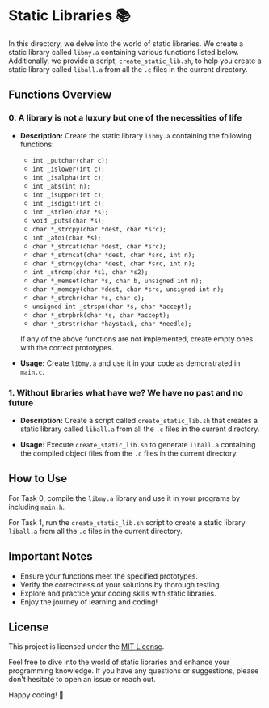 # Static Libraries 📚

In this directory, we delve into the world of static libraries. We create a static library called `libmy.a` containing various functions listed below. Additionally, we provide a script, `create_static_lib.sh`, to help you create a static library called `liball.a` from all the `.c` files in the current directory.

## Functions Overview

### 0. A library is not a luxury but one of the necessities of life

- **Description:** Create the static library `libmy.a` containing the following functions:

   - `int _putchar(char c);`
   - `int _islower(int c);`
   - `int _isalpha(int c);`
   - `int _abs(int n);`
   - `int _isupper(int c);`
   - `int _isdigit(int c);`
   - `int _strlen(char *s);`
   - `void _puts(char *s);`
   - `char *_strcpy(char *dest, char *src);`
   - `int _atoi(char *s);`
   - `char *_strcat(char *dest, char *src);`
   - `char *_strncat(char *dest, char *src, int n);`
   - `char *_strncpy(char *dest, char *src, int n);`
   - `int _strcmp(char *s1, char *s2);`
   - `char *_memset(char *s, char b, unsigned int n);`
   - `char *_memcpy(char *dest, char *src, unsigned int n);`
   - `char *_strchr(char *s, char c);`
   - `unsigned int _strspn(char *s, char *accept);`
   - `char *_strpbrk(char *s, char *accept);`
   - `char *_strstr(char *haystack, char *needle);`

   If any of the above functions are not implemented, create empty ones with the correct prototypes.

- **Usage:** Create `libmy.a` and use it in your code as demonstrated in `main.c`.

### 1. Without libraries what have we? We have no past and no future

- **Description:** Create a script called `create_static_lib.sh` that creates a static library called `liball.a` from all the `.c` files in the current directory.

- **Usage:** Execute `create_static_lib.sh` to generate `liball.a` containing the compiled object files from the `.c` files in the current directory.

## How to Use

For Task 0, compile the `libmy.a` library and use it in your programs by including `main.h`.

For Task 1, run the `create_static_lib.sh` script to create a static library `liball.a` from all the `.c` files in the current directory.

## Important Notes

- Ensure your functions meet the specified prototypes.
- Verify the correctness of your solutions by thorough testing.
- Explore and practice your coding skills with static libraries.
- Enjoy the journey of learning and coding!

## License

This project is licensed under the [MIT License](LICENSE).

Feel free to dive into the world of static libraries and enhance your programming knowledge. If you have any questions or suggestions, please don't hesitate to open an issue or reach out.

Happy coding! 🚀
